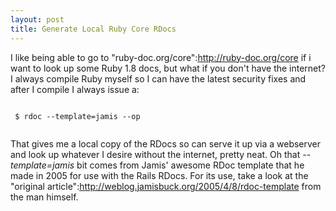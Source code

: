 ```yaml
--- 
layout: post
title: Generate Local Ruby Core RDocs
---
```

I like being able to go to "ruby-doc.org/core":http://ruby-doc.org/core if i want to look up some Ruby 1.8 docs, but what if you don't have the internet?  I always compile Ruby myself so I can have the latest security fixes and after I compile I always issue a:

<pre><code>
 $ rdoc --template=jamis --op <some output dir>

</code></pre>

That gives me a local copy of the RDocs so  can serve it up via a webserver and look up whatever I desire without the internet, pretty neat.  Oh that *--template=jamis* bit comes from Jamis' awesome RDoc template that he made in 2005 for use with the Rails RDocs.  For its use, take a look at the "original article":http://weblog.jamisbuck.org/2005/4/8/rdoc-template from the man himself.
